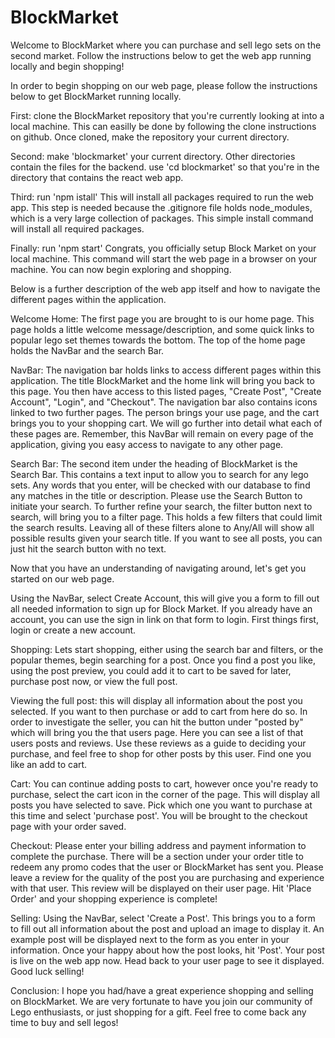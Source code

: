 # BlockMarket

Welcome to BlockMarket where you can purchase and 
sell lego sets on the second market. Follow the 
instructions below to get the web app running locally 
and begin shopping!

In order to begin shopping on our web page, please follow
the instructions below to get BlockMarket running locally.

First: clone the BlockMarket repository that you're currently 
looking at into a local machine. This can easilly be done 
by following the clone instructions on github. Once cloned,
make the repository your current directory.

Second: make 'blockmarket' your current directory. Other 
directories contain the files for the backend. use 
'cd blockmarket' so that you're in the directory 
that contains the react web app.

Third: run 'npm istall'
This will install all packages required to run the web app.
This step is needed because the .gitignore file holds 
node_modules, which is a very large collection of packages.
This simple install command will install all required packages.

Finally: run 'npm start'
Congrats, you officially setup Block Market on your local machine.
This command will start the web page in a browser on your machine. 
You can now begin exploring and shopping.

Below is a further description of the web app itself and 
how to navigate the different pages within the application.

Welcome Home: 
The first page you are brought to is our home page. 
This page holds a little welcome message/description, 
and some quick links to popular lego set themes towards
the bottom. The top of the home page holds the NavBar 
and the search Bar.

NavBar: 
The navigation bar holds links to access different pages 
within this application. The title BlockMarket and the home 
link will bring you back to this page. You then have access 
to this listed pages, "Create Post", "Create Account", "Login", 
and "Checkout". The navigation bar also contains icons linked 
to two further pages. The person brings your use page, and the 
cart brings you to your shopping cart. We will go further into 
detail what each of these pages are. Remember, this NavBar 
will remain on every page of the application, giving you 
easy access to navigate to any other page. 

Search Bar:
The second item under the heading of BlockMarket is the Search 
Bar. This contains a text input to allow you to search for 
any lego sets. Any words that you enter, will be checked with 
our database to find any matches in the title or description.
Please use the Search Button to initiate your search. 
To further refine your search, the filter button next to search,
will bring you to a filter page. This holds a few filters 
that could limit the search results. Leaving all of these 
filters alone to Any/All will show all possible results given your 
search title. If you want to see all posts, you can just hit the 
search button with no text. 

Now that you have an understanding of navigating around, 
let's get you started on our web page.

Using the NavBar, select Create Account, 
this will give you a form to fill out all needed information 
to sign up for Block Market. If you already have an account, 
you can use the sign in link on that form to login. 
First things first, login or create a new account. 

Shopping:
Lets start shopping, either using the search bar and filters, 
or the popular themes, begin searching for a post. Once you find 
a post you like, using the post preview, you could add it to cart 
to be saved for later, purchase post now, or view the full post. 

Viewing the full post:
this will display all information about the post you selected. If 
you want to then purchase or add to cart from here do so. In order 
to investigate the seller, you can hit the button under "posted by"
which will bring you the that users page. Here you can see a list 
of that users posts and reviews. Use these reviews as a guide to
deciding your purchase, and feel free to shop for other posts 
by this user. Find one you like an add to cart.

Cart:
You can continue adding posts to cart, however once you're ready 
to purchase, select the cart icon in the corner of the page. This
will display all posts you have selected to save. Pick which one
you want to purchase at this time and select 'purchase post'.
You will be brought to the checkout page with your order saved.

Checkout:
Please enter your billing address and payment information to 
complete the purchase. There will be a section under your 
order title to redeem any promo codes that the user or 
BlockMarket has sent you. Please leave a review for the 
quality of the post you are purchasing and experience with 
that user. This review will be displayed on their user page.
Hit 'Place Order' and your shopping experience is complete!

Selling:
Using the NavBar, select 'Create a Post'. This brings you to a 
form to fill out all information about the post and upload 
an image to display it. An example post will be displayed next 
to the form as you enter in your information. Once your happy 
about how the post looks, hit 'Post'. Your post is live 
on the web app now. Head back to your user page to see it
displayed. Good luck selling!

Conclusion:
I hope you had/have a great experience shopping and selling 
on BlockMarket. We are very fortunate to have you join our 
community of Lego enthusiasts, or just shopping for a gift.
Feel free to come back any time to buy and sell legos!